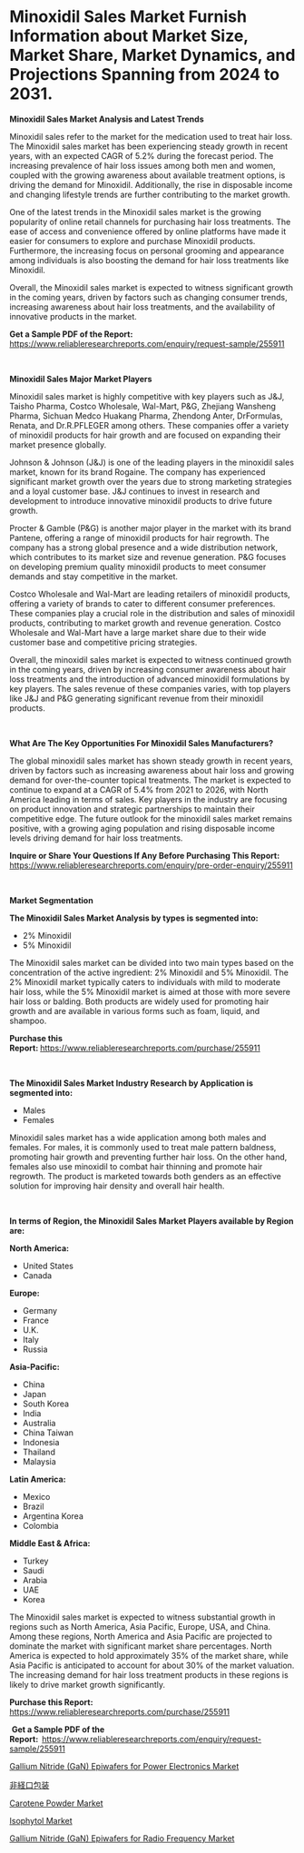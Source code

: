 <p><h1>Minoxidil Sales Market Furnish Information about Market Size, Market Share, Market Dynamics, and Projections Spanning from 2024 to 2031.</h1></p><p><strong>Minoxidil Sales Market Analysis and Latest Trends</strong></p>
<p><p>Minoxidil sales refer to the market for the medication used to treat hair loss. The Minoxidil sales market has been experiencing steady growth in recent years, with an expected CAGR of 5.2% during the forecast period. The increasing prevalence of hair loss issues among both men and women, coupled with the growing awareness about available treatment options, is driving the demand for Minoxidil. Additionally, the rise in disposable income and changing lifestyle trends are further contributing to the market growth.</p><p>One of the latest trends in the Minoxidil sales market is the growing popularity of online retail channels for purchasing hair loss treatments. The ease of access and convenience offered by online platforms have made it easier for consumers to explore and purchase Minoxidil products. Furthermore, the increasing focus on personal grooming and appearance among individuals is also boosting the demand for hair loss treatments like Minoxidil.</p><p>Overall, the Minoxidil sales market is expected to witness significant growth in the coming years, driven by factors such as changing consumer trends, increasing awareness about hair loss treatments, and the availability of innovative products in the market.</p></p>
<p><strong>Get a Sample PDF of the Report:&nbsp;</strong> <a href="https://www.reliableresearchreports.com/enquiry/request-sample/255911">https://www.reliableresearchreports.com/enquiry/request-sample/255911</a></p>
<p>&nbsp;</p>
<p><strong>Minoxidil Sales Major Market Players</strong></p>
<p><p>Minoxidil sales market is highly competitive with key players such as J&J, Taisho Pharma, Costco Wholesale, Wal-Mart, P&G, Zhejiang Wansheng Pharma, Sichuan Medco Huakang Pharma, Zhendong Anter, DrFormulas, Renata, and Dr.R.PFLEGER among others. These companies offer a variety of minoxidil products for hair growth and are focused on expanding their market presence globally.</p><p>Johnson & Johnson (J&J) is one of the leading players in the minoxidil sales market, known for its brand Rogaine. The company has experienced significant market growth over the years due to strong marketing strategies and a loyal customer base. J&J continues to invest in research and development to introduce innovative minoxidil products to drive future growth.</p><p>Procter & Gamble (P&G) is another major player in the market with its brand Pantene, offering a range of minoxidil products for hair regrowth. The company has a strong global presence and a wide distribution network, which contributes to its market size and revenue generation. P&G focuses on developing premium quality minoxidil products to meet consumer demands and stay competitive in the market.</p><p>Costco Wholesale and Wal-Mart are leading retailers of minoxidil products, offering a variety of brands to cater to different consumer preferences. These companies play a crucial role in the distribution and sales of minoxidil products, contributing to market growth and revenue generation. Costco Wholesale and Wal-Mart have a large market share due to their wide customer base and competitive pricing strategies.</p><p>Overall, the minoxidil sales market is expected to witness continued growth in the coming years, driven by increasing consumer awareness about hair loss treatments and the introduction of advanced minoxidil formulations by key players. The sales revenue of these companies varies, with top players like J&J and P&G generating significant revenue from their minoxidil products.</p></p>
<p>&nbsp;</p>
<p><strong>What Are The Key Opportunities For Minoxidil Sales Manufacturers?</strong></p>
<p><p>The global minoxidil sales market has shown steady growth in recent years, driven by factors such as increasing awareness about hair loss and growing demand for over-the-counter topical treatments. The market is expected to continue to expand at a CAGR of 5.4% from 2021 to 2026, with North America leading in terms of sales. Key players in the industry are focusing on product innovation and strategic partnerships to maintain their competitive edge. The future outlook for the minoxidil sales market remains positive, with a growing aging population and rising disposable income levels driving demand for hair loss treatments.</p></p>
<p><strong>Inquire or Share Your Questions If Any Before Purchasing This Report:</strong> <a href="https://www.reliableresearchreports.com/enquiry/pre-order-enquiry/255911">https://www.reliableresearchreports.com/enquiry/pre-order-enquiry/255911</a></p>
<p>&nbsp;</p>
<p><strong>Market Segmentation</strong></p>
<p><strong>The Minoxidil Sales Market Analysis by types is segmented into:</strong></p>
<p><ul><li>2% Minoxidil</li><li>5% Minoxidil</li></ul></p>
<p><p>The Minoxidil sales market can be divided into two main types based on the concentration of the active ingredient: 2% Minoxidil and 5% Minoxidil. The 2% Minoxidil market typically caters to individuals with mild to moderate hair loss, while the 5% Minoxidil market is aimed at those with more severe hair loss or balding. Both products are widely used for promoting hair growth and are available in various forms such as foam, liquid, and shampoo.</p></p>
<p><strong>Purchase this Report:&nbsp;</strong><a href="https://www.reliableresearchreports.com/purchase/255911">https://www.reliableresearchreports.com/purchase/255911</a></p>
<p>&nbsp;</p>
<p><strong>The Minoxidil Sales Market Industry Research by Application is segmented into:</strong></p>
<p><ul><li>Males</li><li>Females</li></ul></p>
<p><p>Minoxidil sales market has a wide application among both males and females. For males, it is commonly used to treat male pattern baldness, promoting hair growth and preventing further hair loss. On the other hand, females also use minoxidil to combat hair thinning and promote hair regrowth. The product is marketed towards both genders as an effective solution for improving hair density and overall hair health.</p></p>
<p>&nbsp;</p>
<p><strong>In terms of Region, the Minoxidil Sales Market Players available by Region are:</strong></p>
<p>
    <p> <strong> North America: </strong>
        <ul>
            <li>United States</li>
            <li>Canada</li>
        </ul>
        </p> 
    <p> <strong> Europe: </strong>
        <ul>
            <li>Germany</li>
            <li>France</li>
            <li>U.K.</li>
            <li>Italy</li>
            <li>Russia</li>
        </ul>
        </p> 
    <p> <strong> Asia-Pacific: </strong>
        <ul>
            <li>China</li>
            <li>Japan</li>
            <li>South Korea</li>
            <li>India</li>
            <li>Australia</li>
            <li>China Taiwan</li>
            <li>Indonesia</li>
            <li>Thailand</li>
            <li>Malaysia</li>
        </ul>
        </p> 
    <p> <strong> Latin America: </strong>
        <ul>
            <li>Mexico</li>
            <li>Brazil</li>
            <li>Argentina Korea</li>
            <li>Colombia</li>
        </ul>
        </p> 
    <p> <strong> Middle East & Africa: </strong>
        <ul>
            <li>Turkey</li>
            <li>Saudi</li>
            <li>Arabia</li>
            <li>UAE</li>
            <li>Korea</li>
        </ul>
    </p>
    </p>
<p><p>The Minoxidil sales market is expected to witness substantial growth in regions such as North America, Asia Pacific, Europe, USA, and China. Among these regions, North America and Asia Pacific are projected to dominate the market with significant market share percentages. North America is expected to hold approximately 35% of the market share, while Asia Pacific is anticipated to account for about 30% of the market valuation. The increasing demand for hair loss treatment products in these regions is likely to drive market growth significantly.</p></p>
<p><strong>Purchase this Report: </strong><a href="https://www.reliableresearchreports.com/purchase/255911">https://www.reliableresearchreports.com/purchase/255911</a></p>
<p>&nbsp;<strong>Get a Sample PDF of the Report:&nbsp;&nbsp;</strong><a href="https://www.reliableresearchreports.com/enquiry/request-sample/255911">https://www.reliableresearchreports.com/enquiry/request-sample/255911</a></p>
<p><strong></strong></p>
<p><p><a href="https://view.publitas.com/reportprime-1/gallium-nitride-gan-epiwafers-for-power-electronics-market-size-market-share-and-global-market-analysis-report-2024-2031/">Gallium Nitride (GaN) Epiwafers for Power Electronics Market</a></p><p><a href="https://medium.com/@silverbeaudinsa406dp355ue/%E8%A6%AA%E5%92%8C%E6%80%A7%E3%81%AE%E3%83%91%E3%83%83%E3%82%B1%E3%83%BC%E3%82%B8%E3%83%B3%E3%82%B0%E5%B8%82%E5%A0%B4%E3%81%AF-%E5%B8%82%E5%A0%B4%E3%82%B7%E3%82%A7%E3%82%A2-%E5%B8%82%E5%A0%B4%E3%83%88%E3%83%AC%E3%83%B3%E3%83%89-%E5%B8%82%E5%A0%B4%E6%88%90%E9%95%B7%E3%81%AB%E9%96%A2%E3%81%99%E3%82%8B%E6%83%85%E5%A0%B1%E3%82%92%E6%8F%90%E4%BE%9B%E3%81%97%E3%81%A6%E3%81%84%E3%81%BE%E3%81%99-3ee6d2385f5b">非経口包装</a></p><p><a href="https://meowing-canidae-761.notion.site/Carotene-Powder-Market-Size-Growth-Outlook-from-2024-to-2031-projecting-at-Market-s-Trends-Analysi-51bfb0fda3994b4fadd8fd96b0b60747">Carotene Powder Market</a></p><p><a href="https://military-diascia-e68.notion.site/Isophytol-Market-Furnish-Information-about-Market-Size-Market-Share-Market-Dynamics-and-Projectio-46624437ba254e7d9051018eeb6e675d">Isophytol Market</a></p><p><a href="https://view.publitas.com/reportprime-1/gallium-nitride-gan-epiwafers-for-radio-frequency-market-with-the-goal-of-estimating-the-market-size-and-future-growth-potential-of-various-market-segments-based-on-component-applications-end-user-and-region/">Gallium Nitride (GaN) Epiwafers for Radio Frequency Market</a></p></p>